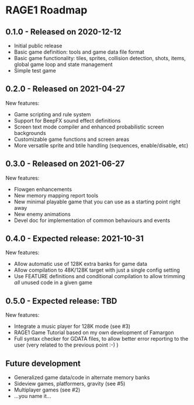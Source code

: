 # RAGE1 Roadmap

## 0.1.0 - Released on 2020-12-12

- Initial public release
- Basic game definition: tools and game data file format
- Basic game functionality: tiles, sprites, collision detection, shots,
  items, global game loop and state management
- Simple test game

## 0.2.0 - Released on 2021-04-27

New features:

- Game scripting and rule system
- Support for BeepFX sound effect definitions
- Screen text mode compiler and enhanced probabilistic screen backgrounds
- Customizable game functions and screen areas
- More versatile sprite and btile handling (sequences, enable/disable, etc)

## 0.3.0 - Released on 2021-06-27

New features:

- Flowgen enhancements
- New memory mapping report tools
- New minimal playable game that you can use as a starting point right away
- New enemy animations
- Devel doc for implementation of common behaviours and events

## 0.4.0 - Expected release: 2021-10-31

New features:

- Allow automatic use of 128K extra banks for game data
- Allow compilation to 48K/128K target with just a single config setting
- Use FEATURE definitions and conditional compilation to allow trimming
  _all_ unused code in a given game

## 0.5.0 - Expected release: TBD

New features:

- Integrate a music player for 128K mode (see #3)
- RAGE1 Game Tutorial based on my own development of Famargon
- Full syntax checker for GDATA files, to allow better error reporting to
  the user (very related to the previous point :-) )

## Future development

- Generalized game data/code in alternate memory banks
- Sideview games, platformers, gravity (see #5)
- Multiplayer games (see #2)
- ...you name it...

